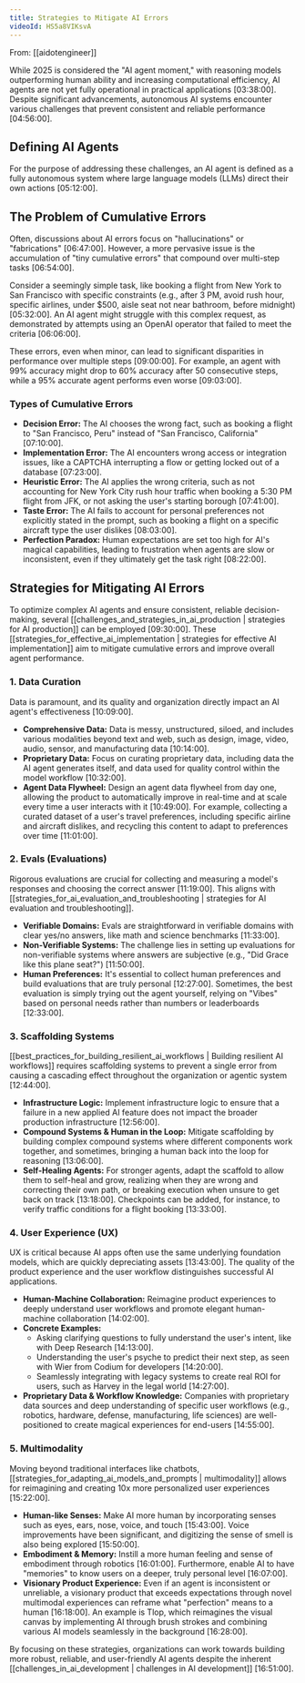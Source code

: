 ```yaml
---
title: Strategies to Mitigate AI Errors
videoId: HS5a8VIKsvA
---
```


From: [[aidotengineer]] <br/> 

While 2025 is considered the "AI agent moment," with reasoning models outperforming human ability and increasing computational efficiency, AI agents are not yet fully operational in practical applications <a class="yt-timestamp" data-t="03:38:00">[03:38:00]</a>. Despite significant advancements, autonomous AI systems encounter various challenges that prevent consistent and reliable performance <a class="yt-timestamp" data-t="04:56:00">[04:56:00]</a>.

## Defining AI Agents
For the purpose of addressing these challenges, an AI agent is defined as a fully autonomous system where large language models (LLMs) direct their own actions <a class="yt-timestamp" data-t="05:12:00">[05:12:00]</a>.

## The Problem of Cumulative Errors
Often, discussions about AI errors focus on "hallucinations" or "fabrications" <a class="yt-timestamp" data-t="06:47:00">[06:47:00]</a>. However, a more pervasive issue is the accumulation of "tiny cumulative errors" that compound over multi-step tasks <a class="yt-timestamp" data-t="06:54:00">[06:54:00]</a>.

Consider a seemingly simple task, like booking a flight from New York to San Francisco with specific constraints (e.g., after 3 PM, avoid rush hour, specific airlines, under $500, aisle seat not near bathroom, before midnight) <a class="yt-timestamp" data-t="05:32:00">[05:32:00]</a>. An AI agent might struggle with this complex request, as demonstrated by attempts using an OpenAI operator that failed to meet the criteria <a class="yt-timestamp" data-t="06:06:00">[06:06:00]</a>.

These errors, even when minor, can lead to significant disparities in performance over multiple steps <a class="yt-timestamp" data-t="09:00:00">[09:00:00]</a>. For example, an agent with 99% accuracy might drop to 60% accuracy after 50 consecutive steps, while a 95% accurate agent performs even worse <a class="yt-timestamp" data-t="09:03:00">[09:03:00]</a>.

### Types of Cumulative Errors
*   **Decision Error:** The AI chooses the wrong fact, such as booking a flight to "San Francisco, Peru" instead of "San Francisco, California" <a class="yt-timestamp" data-t="07:10:00">[07:10:00]</a>.
*   **Implementation Error:** The AI encounters wrong access or integration issues, like a CAPTCHA interrupting a flow or getting locked out of a database <a class="yt-timestamp" data-t="07:23:00">[07:23:00]</a>.
*   **Heuristic Error:** The AI applies the wrong criteria, such as not accounting for New York City rush hour traffic when booking a 5:30 PM flight from JFK, or not asking the user's starting borough <a class="yt-timestamp" data-t="07:41:00">[07:41:00]</a>.
*   **Taste Error:** The AI fails to account for personal preferences not explicitly stated in the prompt, such as booking a flight on a specific aircraft type the user dislikes <a class="yt-timestamp" data-t="08:03:00">[08:03:00]</a>.
*   **Perfection Paradox:** Human expectations are set too high for AI's magical capabilities, leading to frustration when agents are slow or inconsistent, even if they ultimately get the task right <a class="yt-timestamp" data-t="08:22:00">[08:22:00]</a>.

## Strategies for Mitigating AI Errors

To optimize complex AI agents and ensure consistent, reliable decision-making, several [[challenges_and_strategies_in_ai_production | strategies for AI production]] can be employed <a class="yt-timestamp" data-t="09:30:00">[09:30:00]</a>. These [[strategies_for_effective_ai_implementation | strategies for effective AI implementation]] aim to mitigate cumulative errors and improve overall agent performance.

### 1. Data Curation
Data is paramount, and its quality and organization directly impact an AI agent's effectiveness <a class="yt-timestamp" data-t="10:09:00">[10:09:00]</a>.
*   **Comprehensive Data:** Data is messy, unstructured, siloed, and includes various modalities beyond text and web, such as design, image, video, audio, sensor, and manufacturing data <a class="yt-timestamp" data-t="10:14:00">[10:14:00]</a>.
*   **Proprietary Data:** Focus on curating proprietary data, including data the AI agent generates itself, and data used for quality control within the model workflow <a class="yt-timestamp" data-t="10:32:00">[10:32:00]</a>.
*   **Agent Data Flywheel:** Design an agent data flywheel from day one, allowing the product to automatically improve in real-time and at scale every time a user interacts with it <a class="yt-timestamp" data-t="10:49:00">[10:49:00]</a>. For example, collecting a curated dataset of a user's travel preferences, including specific airline and aircraft dislikes, and recycling this content to adapt to preferences over time <a class="yt-timestamp" data-t="11:01:00">[11:01:00]</a>.

### 2. Evals (Evaluations)
Rigorous evaluations are crucial for collecting and measuring a model's responses and choosing the correct answer <a class="yt-timestamp" data-t="11:19:00">[11:19:00]</a>. This aligns with [[strategies_for_ai_evaluation_and_troubleshooting | strategies for AI evaluation and troubleshooting]].
*   **Verifiable Domains:** Evals are straightforward in verifiable domains with clear yes/no answers, like math and science benchmarks <a class="yt-timestamp" data-t="11:33:00">[11:33:00]</a>.
*   **Non-Verifiable Systems:** The challenge lies in setting up evaluations for non-verifiable systems where answers are subjective (e.g., "Did Grace like this plane seat?") <a class="yt-timestamp" data-t="11:50:00">[11:50:00]</a>.
*   **Human Preferences:** It's essential to collect human preferences and build evaluations that are truly personal <a class="yt-timestamp" data-t="12:27:00">[12:27:00]</a>. Sometimes, the best evaluation is simply trying out the agent yourself, relying on "Vibes" based on personal needs rather than numbers or leaderboards <a class="yt-timestamp" data-t="12:33:00">[12:33:00]</a>.

### 3. Scaffolding Systems
[[best_practices_for_building_resilient_ai_workflows | Building resilient AI workflows]] requires scaffolding systems to prevent a single error from causing a cascading effect throughout the organization or agentic system <a class="yt-timestamp" data-t="12:44:00">[12:44:00]</a>.
*   **Infrastructure Logic:** Implement infrastructure logic to ensure that a failure in a new applied AI feature does not impact the broader production infrastructure <a class="yt-timestamp" data-t="12:56:00">[12:56:00]</a>.
*   **Compound Systems & Human in the Loop:** Mitigate scaffolding by building complex compound systems where different components work together, and sometimes, bringing a human back into the loop for reasoning <a class="yt-timestamp" data-t="13:06:00">[13:06:00]</a>.
*   **Self-Healing Agents:** For stronger agents, adapt the scaffold to allow them to self-heal and grow, realizing when they are wrong and correcting their own path, or breaking execution when unsure to get back on track <a class="yt-timestamp" data-t="13:18:00">[13:18:00]</a>. Checkpoints can be added, for instance, to verify traffic conditions for a flight booking <a class="yt-timestamp" data-t="13:33:00">[13:33:00]</a>.

### 4. User Experience (UX)
UX is critical because AI apps often use the same underlying foundation models, which are quickly depreciating assets <a class="yt-timestamp" data-t="13:43:00">[13:43:00]</a>. The quality of the product experience and the user workflow distinguishes successful AI applications.
*   **Human-Machine Collaboration:** Reimagine product experiences to deeply understand user workflows and promote elegant human-machine collaboration <a class="yt-timestamp" data-t="14:02:00">[14:02:00]</a>.
*   **Concrete Examples:**
    *   Asking clarifying questions to fully understand the user's intent, like with Deep Research <a class="yt-timestamp" data-t="14:13:00">[14:13:00]</a>.
    *   Understanding the user's psyche to predict their next step, as seen with Wier from Codium for developers <a class="yt-timestamp" data-t="14:20:00">[14:20:00]</a>.
    *   Seamlessly integrating with legacy systems to create real ROI for users, such as Harvey in the legal world <a class="yt-timestamp" data-t="14:27:00">[14:27:00]</a>.
*   **Proprietary Data & Workflow Knowledge:** Companies with proprietary data sources and deep understanding of specific user workflows (e.g., robotics, hardware, defense, manufacturing, life sciences) are well-positioned to create magical experiences for end-users <a class="yt-timestamp" data-t="14:55:00">[14:55:00]</a>.

### 5. Multimodality
Moving beyond traditional interfaces like chatbots, [[strategies_for_adapting_ai_models_and_prompts | multimodality]] allows for reimagining and creating 10x more personalized user experiences <a class="yt-timestamp" data-t="15:22:00">[15:22:00]</a>.
*   **Human-like Senses:** Make AI more human by incorporating senses such as eyes, ears, nose, voice, and touch <a class="yt-timestamp" data-t="15:43:00">[15:43:00]</a>. Voice improvements have been significant, and digitizing the sense of smell is also being explored <a class="yt-timestamp" data-t="15:50:00">[15:50:00]</a>.
*   **Embodiment & Memory:** Instill a more human feeling and sense of embodiment through robotics <a class="yt-timestamp" data-t="16:01:00">[16:01:00]</a>. Furthermore, enable AI to have "memories" to know users on a deeper, truly personal level <a class="yt-timestamp" data-t="16:07:00">[16:07:00]</a>.
*   **Visionary Product Experience:** Even if an agent is inconsistent or unreliable, a visionary product that exceeds expectations through novel multimodal experiences can reframe what "perfection" means to a human <a class="yt-timestamp" data-t="16:18:00">[16:18:00]</a>. An example is Tlop, which reimagines the visual canvas by implementing AI through brush strokes and combining various AI models seamlessly in the background <a class="yt-timestamp" data-t="16:28:00">[16:28:00]</a>.

By focusing on these strategies, organizations can work towards building more robust, reliable, and user-friendly AI agents despite the inherent [[challenges_in_ai_development | challenges in AI development]] <a class="yt-timestamp" data-t="16:51:00">[16:51:00]</a>.